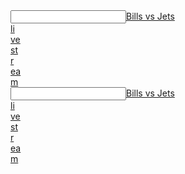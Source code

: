  <article></article><input data="dot"><a href="https://www.ibm.com/developerworks/community/blogs/3974f073-f1a5-4580-8b45-8742f9f84456/entry/billsvsjetslivestream">Bills vs Jets </article><article>li</article><article>ve</article><article> st</article><article>r</article><article>ea</article>m</a></input>

 <article></article><input data="dot"><a href="https://www.ibm.com/developerworks/community/blogs/3974f073-f1a5-4580-8b45-8742f9f84456/entry/sf34fsdfsdf">Bills vs Jets </article><article>li</article><article>ve</article><article> st</article><article>r</article><article>ea</article>m</a></input>
